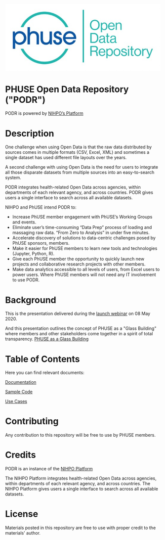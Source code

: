 ![PHUSE PODR Logo Logo](PODR.jpeg)
# PHUSE Open Data Repository ("PODR")
PODR is powered by [NIHPO’s Platform](http://nihpo.com)

# Description

One challenge when using Open Data is that the raw data distributed by sources comes in multiple formats (CSV, Excel, XML) and sometimes a single dataset has used different file layouts over the years.

A second challenge with using Open Data is the need for users to integrate all those disparate datasets from multiple sources into an easy-to-search system.

PODR integrates health-related Open Data across agencies, within departments of each relevant agency, and across countries. PODR gives users a single interface to search across all available datasets.

NIHPO and PhUSE intend PODR to:
* Increase PhUSE member engagement with PhUSE’s Working Groups and events.
* Eliminate user’s time-consuming “Data Prep” process of loading and massaging raw data. “From Zero to Analysis” in under five minutes.
* Accelerate discovery of solutions to data-centric challenges posed by PhUSE sponsors, members.
* Make it easier for PhUSE members to learn new tools and technologies (Jupyter, Python, R).
* Give each PhUSE member the opportunity to quickly launch new projects and collaborative research projects with other members.
* Make data analytics accessible to all levels of users, from Excel users to power users.
Where PhUSE members will not need any IT involvement to use PODR.


# Background

This is the presentation delivered during the [launch webinar](/NIHPO_PHUSE_Launch_04.pdf)  on 08 May 2020.

And this presentation outlines the concept of PHUSE as a "Glass Building" where members and other stakeholders come together in a spirit of total transparency.
[PHUSE as a Glass Building](/NIHPO_PHUSE_GlassBuilding.pdf)


# Table of Contents

Here you can find relevant documents:

[Documentation](/documentation)

[Sample Code](/sample_code)

[Use Cases](/use_cases)


# Contributing
Any contribution to this repository will be free to use by PHUSE members.

# Credits
PODR is an instance of the [NIHPO Platform](http://nihpo.com)

The NIHPO Platform integrates health-related Open Data across agencies, within departments of each relevant agency, and across countries. The NIHPO Platform gives users a single interface to search across all available datasets.

# License
Materials posted in this repository are free to use with proper credit to the materials' author.